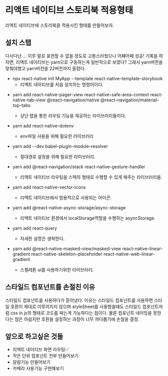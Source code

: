 # 리액트 네이티브 스토리북 적용형태

리액트 네이티브에 스토리북을 적용시킨 형태를 만들어보자.

## 설치 스탭

다사다난.... 이루 말로 표현할 수 없을 정도로 고통스러웠으나 어째어째 성공! 기록을 하자면, 리액트 네이티브는 yarn으로 구동하는게 일반적으로 보였다? 그래서 yarn버전을 맞춰야했고 yarn버전을 22버전까지 올렸다.
- npx react-native init MyApp --template react-native-template-storybook
  - 리액트 네이티브를 처음 설치하는 명령어이다.

<!-- - yarn add styled-components@5.3.5
  - 스타일드 컴포넌트를 위해 필요한 명령어이다.
  - 5.3.5로 맞추지 않으면, Error: Unable to resolve module path from postcss\lib\input.js: path could not be found이런 에러가 나온다. 나는 버전 6으로 돌리고 있었기에 에러가 난거였고 버전을 5.3.5로 맞춰줘야할 필요가 있었다. 
  
  스타일드 컴포넌트는 더이상 사용하지않기에 삭제.
  -->

- yarn add react-native-pager-view react-native-safe-area-context react-native-tab-view @react-navigation/native @react-navigation/material-top-tabs
  - 상단 탭을 통한 라우팅 기능을 제공하는 라이브러리들이다.

- yarn add react-native-dotenv
  - env파일 사용을 위해 필요한 라이브러리

- yarn add --dev babel-plugin-module-resolver
  - 절대경로 설정을 위해 필요한 라이브러리.

- yarn add @react-navigation/stack react-native-gesture-handler
  - 리액트 네이티브 라우팅을 스택의 형태로 수행할 수 있게 해주는 라이브러리들.

- yarn add react-native-vector-icons
  - 리액트 네이티브에서 범용적으로 사용되는 아이콘.

- yarn add @react-native-async-storage/async-storage
  - 리액트 네이티브 환경에서 localStorage역할을 수행하는 asyncStorage.

- yarn add react-query
  - 자세한 설명은 생략한다.

- yarn add @react-native-masked-view/masked-view react-native-linear-gradient react-native-skeleton-placeholder react-native-web-linear-gradient
  - 스켈레톤 ui를 사용하기위한 라이브러리.

## 스타일드 컴포넌트를 손절친 이유
스타일드 컴포넌트를 사용하다가 뜯어냈다. 이유는 스타일드 컴포넌트를 사용하면 스타일 호환이 제대로 이루어지지 않으며 styleSheet를 사용했을때도 스타일드 컴포넌트처럼 css in js의 형태로 코드를 짜는게 가능하다는 점이다. 물론 컴포넌트 네이밍을 못한다는 점은 아쉽지만 호환을 설정하는 과정이 너무 까다롭기에 손절을 결정.


## 앞으로 하고싶은 것들
- 리액트 네이티브 화면 라우팅✅
- 작은 단위 컴포넌트 전부 만들어보기
- 알람기능 만들어보기
- 카메라 사용기능 구현해보기